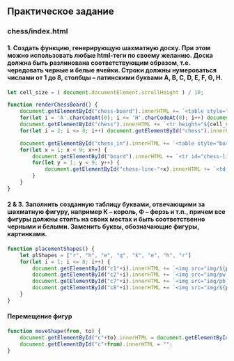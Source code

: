 ## Практическое задание

### chess/index.html

#### 1. Создать функцию, генерирующую шахматную доску. При этом можно использовать любые html-теги по своему желанию. Доска должна быть разлинована соответствующим образом, т.е. чередовать черные и белые ячейки. Строки должны нумероваться числами от 1 до 8, столбцы – латинскими буквами A, B, C, D, E, F, G, H.

```javascript
let cell_size = ( document.documentElement.scrollHeight ) / 10;

function renderChessBoard() {
    document.getElementById("chess-board").innerHTML += `<table style="margin: auto; border-collapse: collapse; text-align: center;" border="0px"><tbody id="chess"><tr id="chess_alphabet" height="${cell_size/2}"><td width="${cell_size/2}">`;
    for(let i = 'A'.charCodeAt(0); i <= 'H'.charCodeAt(0); i++) document.getElementById("chess_alphabet").innerHTML += `<td width="${cell_size}"><b>${String.fromCharCode(i)}</b></td>`;
    document.getElementById("chess").innerHTML += `<tr height="${cell_size}"><td>1</td><td id="chess_in" colspan="8" rowspan="8" style="margin: 0; padding: 0;"></td></tr>`;
    for(let i = 2; i <= 8; i++) document.getElementById("chess").innerHTML += `<tr height="${cell_size}"><td><b>${i}</b></td></tr>`;

    document.getElementById("chess_in").innerHTML += `<table style="border-collapse: collapse; text-align: center;" border="1px"><tbody id="board">`;
    for(let x = 1; x < 9; x++) {
        document.getElementById("board").innerHTML += `<tr id="chess-line-${x}" height="${cell_size}px">`;
        for(let y = 1; y < 9; y++) {
            document.getElementById("chess-line-"+x).innerHTML += `<td id="c${x*10+y}" width="${cell_size}px" style="padding: 0; background: ${ (y - x % 2) % 2 ? "#bbb" : "#555" };">`;
        }
    }
}
```

#### 2 & 3. Заполнить созданную таблицу буквами, отвечающими за шахматную фигуру, например К – король, Ф – ферзь и т.п., причем все фигуры должны стоять на своих местах и быть соответственно черными и белыми. Заменить буквы, обозначающие фигуры, картинками.

```javascript
function placementShapes() {
    let plShapes = ["r", "h", "e", "q", "k", "e", "h", "r"]
    for(let i = 1; i <= 8; i++) {
        document.getElementById("c1"+i).innerHTML += `<img src="img/${plShapes[i-1]}w.svg" alt="" height="${cell_size/1.5}px" />`;
        document.getElementById("c2"+i).innerHTML += `<img src="img/pw.svg" alt="" height="${cell_size/1.5}px" />`;
        document.getElementById("c7"+i).innerHTML += `<img src="img/pb.svg" alt="" height="${cell_size/1.5}px" />`;
        document.getElementById("c8"+i).innerHTML += `<img src="img/${plShapes[i-1]}b.svg" alt="" height="${cell_size/1.5}px" />`;
    }
}

```

#### Перемещение фигур

```javascript
function moveShape(from, to) {
    document.getElementById("c"+to).innerHTML = document.getElementById("c"+from).innerHTML;
    document.getElementById("c"+from).innerHTML = "";
}
```